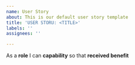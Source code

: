 ```yaml
---
name: User Story
about: This is our default user story template
title: 'USER STORU: <TITLE>'
labels: ''
assignees: ''

---
```


As a **role** I can **capability** so that **received benefit**
